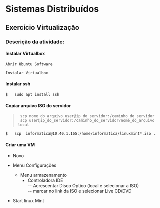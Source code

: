 # Sistemas Distribuídos

## Exercício Virtualização 



### Descrição da atividade:


#### Instalar Virtualbox

	Abrir Ubuntu Software

	Instalar Virtualbox


#### Instalar ssh 


	$ 	sudo apt install ssh




#### Copiar arquivo ISO do servidor

>      scp nome_do_arquivo user@ip_do_servidor:/caminho_do_servidor  
>      scp user@ip_do_servidor:/caminho_do_servidor/nome_do_arquivo local  

	$ 	scp  informatica@10.40.1.165:/home/informatica/linuxmint*.iso .   



#### Criar uma VM 


- Novo

- Menu Configurações
	- Menu armazenamento
		- Controladora IDE  
			-- Acrescentar Disco Óptico (local e selecionar a ISO)	  
			-- marcar no link da ISO e selecionar Live CD/DVD  

- Start linux Mint   


